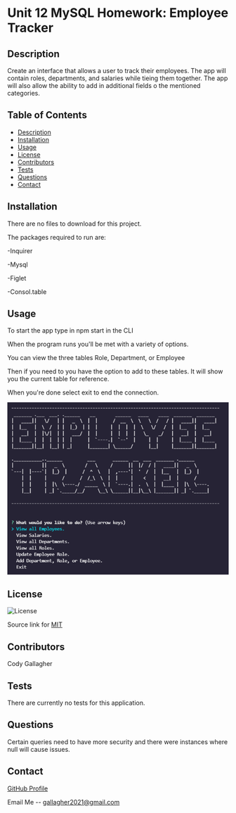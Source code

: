 # Unit 12 MySQL Homework: Employee Tracker

## Description

Create an interface that allows a user to track their employees. The app will contain roles, departments, and salaries while tieing them together. The app will also allow the ability to add in additional fields o the mentioned categories.    

## Table of Contents
- [Description](#description)
- [Installation](#installation)
- [Usage](#usage)
- [License](#license)
- [Contributors](#contributors)
- [Tests](#tests)
- [Questions](#questions)
- [Contact](#contact)

## Installation

There are no files to download for this project.

The packages required to run are:

-Inquirer

-Mysql

-Figlet

-Consol.table 

## Usage

To start the app type in npm start in the CLI

When the program runs you'll be met with a variety of options.

You can view the three tables Role, Department, or Employee

Then if you need to you have the option to add to these tables. 
It will show you the current table for reference.

When you're done select exit to end the connection. 

![The note pad with saved entries](Assets/Images/et.png)

## License

![License](https://img.shields.io/badge/License-MIT-yellow.svg)

Source link for [MIT](https://opensource.org/licenses/MIT)

## Contributors

Cody Gallagher

## Tests

There are currently no tests for this application.  

## Questions

Certain queries need to have more security and there were instances where null will cause issues. 

## Contact

[GitHub Profile](https://github.com/CodyG-2021)

Email Me -- gallagher2021@gmail.com